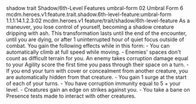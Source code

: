 <ability>
  <metadata>
    <class>shadow</class>
    <feature_type>trait</feature_type>
    <file_dpath>Shadow/6th-Level Features</file_dpath>
    <item_id>umbral-form</item_id>
    <item_index>02</item_index>
    <item_name>Umbral Form</item_name>
    <level>6</level>
    <scc>mcdm.heroes.v1:feature.trait.shadow.6th-level-feature:umbral-form</scc>
    <scdc>1.1.1:14.1.2.3:02</scdc>
    <source>mcdm.heroes.v1</source>
    <type>feature/trait/shadow/6th-level-feature</type>
  </metadata>
  <effects>
    <effect type="mundane">As a maneuver, you lose control of yourself, becoming a shadow creature dripping with ash. This transformation lasts until the end of the encounter, until you are dying, or after 1 uninterrupted hour of quiet focus outside of combat. You gain the following effects while in this form:
- You can automatically climb at full speed while moving.
- Enemies&apos; spaces don&apos;t count as difficult terrain for you. An enemy takes corruption damage equal to your Agility score the first time you pass through their space on a turn.
- If you end your turn with cover or concealment from another creature, you are automatically hidden from that creature.
- You gain 1 surge at the start of each of your turns.
- You have corruption immunity equal to 5 + your level.
- Creatures gain an edge on strikes against you.
- You take a bane on Presence tests made to interact with other creatures.</effect>
  </effects>
</ability>
